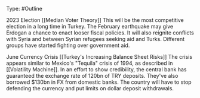 Type: #Outline 

2023 Election
[[Median Voter Theory]]
This will be the most competitive election in a long time in Turkey. The February earthquake may give Erdogan a chance to enact looser fiscal policies. It will also reignite conflicts with Syria and between Syrian refugees seeking aid and Turks. Different groups have started fighting over government aid. 

June Currency Crisis
[[Turkey's Increasing Balance Sheet Risks]]
The crisis appears similar to Mexico's "Tequila" crisis of 1994, as described in [[Volatility Machine]].
In an effort to show credibility, the central bank has guaranteed the exchange rate of 120bn of TRY deposits. They've also borrowed $130bn in FX from domestic banks. The country will have to stop defending the currency and put limits on dollar deposit withdrawals. 

